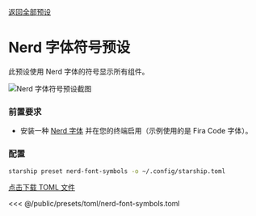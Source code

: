 [返回全部预设](./#nerd-font-symbols)

# Nerd 字体符号预设

此预设使用 Nerd 字体的符号显示所有组件。

![Nerd 字体符号预设截图](/presets/img/nerd-font-symbols.png)

### 前置要求

- 安装一种 [Nerd 字体](https://www.nerdfonts.com/) 并在您的终端启用（示例使用的是 Fira Code 字体）。

### 配置

```sh
starship preset nerd-font-symbols -o ~/.config/starship.toml
```

[点击下载 TOML 文件](/presets/toml/nerd-font-symbols.toml)

<<< @/public/presets/toml/nerd-font-symbols.toml
